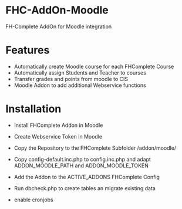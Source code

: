 # FHC-AddOn-Moodle
FH-Complete AddOn for Moodle integration

# Features

* Automatically create Moodle course for each FHComplete Course
* Automatically assign Students and Teacher to courses
* Transfer grades and points from moodle to CIS
* Moodle Addon to add additional Webservice functions

# Installation

* Install FHComplete Addon in Moodle
* Create Webservice Token in Moodle

* Copy the Repository to the FHComplete Subfolder /addon/moodle/
* Copy config-default.inc.php to config.inc.php and adapt ADDON_MOODLE_PATH and ADDON_MOODLE_TOKEN
* Add the Addon to the ACTIVE_ADDONS FHComplete Config
* Run dbcheck.php to create tables an migrate existing data
* enable cronjobs
